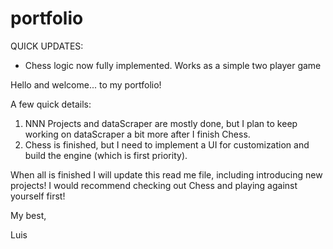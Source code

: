 # portfolio

QUICK UPDATES: 
- Chess logic now fully implemented. Works as a simple two player game

Hello and welcome... 
to my portfolio! 

A few quick details: 
1. NNN Projects and dataScraper are mostly done, but I plan to keep working on dataScraper a bit more after I finish Chess.
2. Chess is finished, but I need to implement a UI for customization and build the engine (which is first priority).

When all is finished I will update this read me file, including introducing new projects! 
I would recommend checking out Chess and playing against yourself first! 

My best,

Luis
